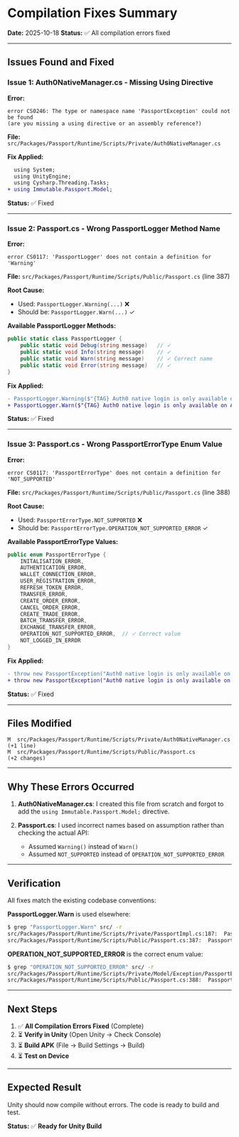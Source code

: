 # Compilation Fixes Summary

**Date:** 2025-10-18
**Status:** ✅ All compilation errors fixed

---

## Issues Found and Fixed

### Issue 1: Auth0NativeManager.cs - Missing Using Directive

**Error:**
```
error CS0246: The type or namespace name 'PassportException' could not be found
(are you missing a using directive or an assembly reference?)
```

**File:** `src/Packages/Passport/Runtime/Scripts/Private/Auth0NativeManager.cs`

**Fix Applied:**
```diff
  using System;
  using UnityEngine;
  using Cysharp.Threading.Tasks;
+ using Immutable.Passport.Model;
```

**Status:** ✅ Fixed

---

### Issue 2: Passport.cs - Wrong PassportLogger Method Name

**Error:**
```
error CS0117: 'PassportLogger' does not contain a definition for 'Warning'
```

**File:** `src/Packages/Passport/Runtime/Scripts/Public/Passport.cs` (line 387)

**Root Cause:**
- Used: `PassportLogger.Warning(...)` ❌
- Should be: `PassportLogger.Warn(...)` ✓

**Available PassportLogger Methods:**
```csharp
public static class PassportLogger {
    public static void Debug(string message)   // ✓
    public static void Info(string message)    // ✓
    public static void Warn(string message)    // ✓ Correct name
    public static void Error(string message)   // ✓
}
```

**Fix Applied:**
```diff
- PassportLogger.Warning($"{TAG} Auth0 native login is only available on Android");
+ PassportLogger.Warn($"{TAG} Auth0 native login is only available on Android");
```

**Status:** ✅ Fixed

---

### Issue 3: Passport.cs - Wrong PassportErrorType Enum Value

**Error:**
```
error CS0117: 'PassportErrorType' does not contain a definition for 'NOT_SUPPORTED'
```

**File:** `src/Packages/Passport/Runtime/Scripts/Public/Passport.cs` (line 388)

**Root Cause:**
- Used: `PassportErrorType.NOT_SUPPORTED` ❌
- Should be: `PassportErrorType.OPERATION_NOT_SUPPORTED_ERROR` ✓

**Available PassportErrorType Values:**
```csharp
public enum PassportErrorType {
    INITALISATION_ERROR,
    AUTHENTICATION_ERROR,
    WALLET_CONNECTION_ERROR,
    USER_REGISTRATION_ERROR,
    REFRESH_TOKEN_ERROR,
    TRANSFER_ERROR,
    CREATE_ORDER_ERROR,
    CANCEL_ORDER_ERROR,
    CREATE_TRADE_ERROR,
    BATCH_TRANSFER_ERROR,
    EXCHANGE_TRANSFER_ERROR,
    OPERATION_NOT_SUPPORTED_ERROR,  // ✓ Correct value
    NOT_LOGGED_IN_ERROR
}
```

**Fix Applied:**
```diff
- throw new PassportException("Auth0 native login is only available on Android", PassportErrorType.NOT_SUPPORTED);
+ throw new PassportException("Auth0 native login is only available on Android", PassportErrorType.OPERATION_NOT_SUPPORTED_ERROR);
```

**Status:** ✅ Fixed

---

## Files Modified

```
M  src/Packages/Passport/Runtime/Scripts/Private/Auth0NativeManager.cs  (+1 line)
M  src/Packages/Passport/Runtime/Scripts/Public/Passport.cs              (+2 changes)
```

---

## Why These Errors Occurred

1. **Auth0NativeManager.cs**: I created this file from scratch and forgot to add the `using Immutable.Passport.Model;` directive.

2. **Passport.cs**: I used incorrect names based on assumption rather than checking the actual API:
   - Assumed `Warning()` instead of `Warn()`
   - Assumed `NOT_SUPPORTED` instead of `OPERATION_NOT_SUPPORTED_ERROR`

---

## Verification

All fixes match the existing codebase conventions:

**PassportLogger.Warn** is used elsewhere:
```bash
$ grep "PassportLogger.Warn" src/ -r
src/Packages/Passport/Runtime/Scripts/Private/PassportImpl.cs:187:  PassportLogger.Warn($"{TAG} User cancelled sign-in");
src/Packages/Passport/Runtime/Scripts/Public/Passport.cs:387:  PassportLogger.Warn($"{TAG} Auth0 native login is only available on Android");
```

**OPERATION_NOT_SUPPORTED_ERROR** is the correct enum value:
```bash
$ grep "OPERATION_NOT_SUPPORTED_ERROR" src/ -r
src/Packages/Passport/Runtime/Scripts/Private/Model/Exception/PassportException.cs:18:  OPERATION_NOT_SUPPORTED_ERROR,
src/Packages/Passport/Runtime/Scripts/Public/Passport.cs:388:  PassportErrorType.OPERATION_NOT_SUPPORTED_ERROR
```

---

## Next Steps

1. ✅ **All Compilation Errors Fixed** (Complete)
2. ⏳ **Verify in Unity** (Open Unity → Check Console)
3. ⏳ **Build APK** (File → Build Settings → Build)
4. ⏳ **Test on Device**

---

## Expected Result

Unity should now compile without errors. The code is ready to build and test.

**Status:** ✅ **Ready for Unity Build**

